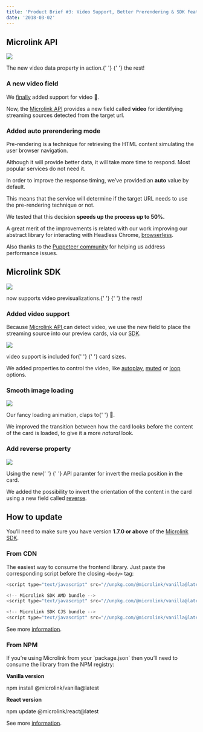 ```yaml
---
title: 'Product Brief #3: Video Support, Better Prerendering & SDK Features'
date: '2018-03-02'
---
```


## Microlink API

![](https://i.imgur.com/o8cC1k4.png)

<Figcaption>
  The new video data property in action.{' '}
  <Link
    href='https://api.microlink.io/?url=https://www.amazon.com/dp/B06XCM9LJ4'
    children='Explore'
  />{' '}
  the rest!
</Figcaption>

### A new video field

We [finally](https://github.com/microlinkhq/metascraper/pull/56) added support for video 🎉.

Now, the [Microlink API](/docs/api/getting-started/overview) provides a new field called **video** for identifying streaming sources detected from the target url.

### Added auto prerendering mode

Pre-rendering is a technique for retrieving the HTML content simulating the user browser navigation.

Although it will provide better data, it will take more time to respond. Most popular services do not need it.

In order to improve the response timing, we’ve provided an **auto** value by default.

This means that the service will determine if the target URL needs to use the pre-rendering technique or not.

We tested that this decision **speeds up the process up to 50%.**

A great merit of the improvements is related with our work improving our abstract library for interacting with Headless Chrome, [browserless](https://browserless.js.org).

Also thanks to the [Puppeteer community](https://github.com/GoogleChrome/puppeteer) for helping us address performance issues.

## Microlink SDK

![](https://i.imgur.com/MkuOzT9.gif)

<Figcaption>
  <Link href='/docs' children='Microlink SDK' /> now supports video
  previsualizations.{' '}
  <Link
    href='https://storybook.microlink.io/?selectedKind=Normal&selectedStory=with%20video%20media&full=0&addons=1&stories=1&panelRight=0&addonPanel=kadira%2Fjsx%2Fpanel'
    children='Explore'
  />{' '}
  the rest!
</Figcaption>

### Added video support

Because [Microlink API ](/docs/api/getting-started/overview)can detect video, we use the new field to place the streaming source into our preview cards, via our [SDK](/docs/sdk/getting-started/overview/).

![](https://cdn-images-1.medium.com/max/1440/1*PWDop7s7KmmmvccVbULiyA.gif)

<Figcaption>
  video support is included for{' '}
  <Link
    href='/docs/sdk/getting-started/overview/getting-started/api-parameters/#size'
    children='normal or large'
  />{' '}
  card sizes.
</Figcaption>

We added properties to control the video, like [autoplay](/docs/sdk/getting-started/overview/getting-started/api-parameters/#autoplay), [muted](/docs/sdk/getting-started/overview/getting-started/api-parameters/#muted) or [loop](/docs/sdk/getting-started/overview/getting-started/api-parameters/#loop) options.

### Smooth image loading

![](https://cdn-images-1.medium.com/max/1440/1*FwTUJSw1Vn4g8eC5wzMCkQ.gif)

<Figcaption>
  Our fancy loading animation, claps to{' '}
  <Link href='https://twitter.com/breadadams' children='@breadadamas' /> 👏.
</Figcaption>

We improved the transition between how the card looks before the content of the card is loaded, to give it a more *natural* look.

### Add reverse property

![](https://i.imgur.com/qyPAMve.png)

<Figcaption>
  Using the new{' '}
  <Link
    href='/docs/sdk/getting-started/overview/getting-started/api-parameters/#reverse'
    children='reverse'
  />{' '}
  API paramter for invert the media position in the card.
</Figcaption>

We added the possibility to invert the orientation of the content in the card using a new field called [reverse](/docs/sdk/getting-started/overview/getting-started/api-parameters/#reverse).

## How to update

You’ll need to make sure you have version **1.7.0 or above** of the [Microlink SDK](/docs).

### From CDN

The easiest way to consume the frontend library. Just paste the corresponding script before the closing `<body>` tag:

```js
<script type="text/javascript" src="//unpkg.com/@microlink/vanilla@latest/umd/microlink.min.js"></script>

<!-- Microlink SDK AMD bundle -->
<script type="text/javascript" src="//unpkg.com/@microlink/vanilla@latest/amd/microlink.min.js"></script>

<!-- Microlink SDK CJS bundle -->
<script type="text/javascript" src="//unpkg.com/@microlink/vanilla@latest/cjs/microlink.min.js"></script>`}</PreCode>
```

See more [information](/docs/sdk/getting-started/overview/getting-started/vanilla/).

### From NPM

If you’re using Microlink from your \`package.json\` then you’ll need to consume the library from the NPM registry:

**Vanilla version**

<Terminal>npm install @microlink/vanilla@latest</Terminal>

**React version**

<Terminal>npm update @microlink/react@latest</Terminal>

See more [information](/docs/sdk/integrations/react/).

